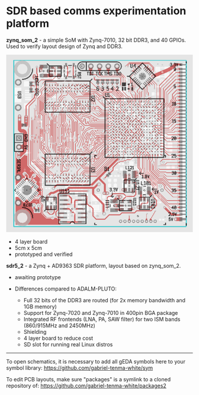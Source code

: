 # SDR based comms experimentation platform

**zynq_som_2** - a simple SoM with Zynq-7010, 32 bit DDR3, and 40 GPIOs. Used to verify layout design of Zynq and DDR3.

![zynq_som_2](zynq_som_2.png)
* 4 layer board
* 5cm x 5cm
* prototyped and verified


**sdr5_2** - a Zynq + AD9363 SDR platform, layout based on zynq_som_2.
* awaiting prototype

* Differences compared to ADALM-PLUTO:
  * Full 32 bits of the DDR3 are routed (for 2x memory bandwidth and 1GB memory)
  * Support for Zynq-7020 and Zynq-7010 in 400pin BGA package
  * Integrated RF frontends (LNA, PA, SAW filter) for two ISM bands (860/915MHz and 2450MHz)
  * Shielding
  * 4 layer board to reduce cost
  * SD slot for running real Linux distros

---
To open schematics, it is necessary to add all gEDA symbols here to your symbol library: https://github.com/gabriel-tenma-white/sym

To edit PCB layouts, make sure "packages" is a symlink to a cloned repository of: https://github.com/gabriel-tenma-white/packages2
